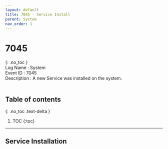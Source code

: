 ```yaml
---
layout: default
title: 7045 - Service Install
parent: System
nav_order: 1
---
```

# 7045
{: .no_toc }
<br>
Log Name : System <br>
Event ID : 7045 <br>
Description : A new Service was installed on the system. 
<br><br>
## Table of contents
{: .no_toc .text-delta }

1. TOC
{:toc}

---
## Service Installation